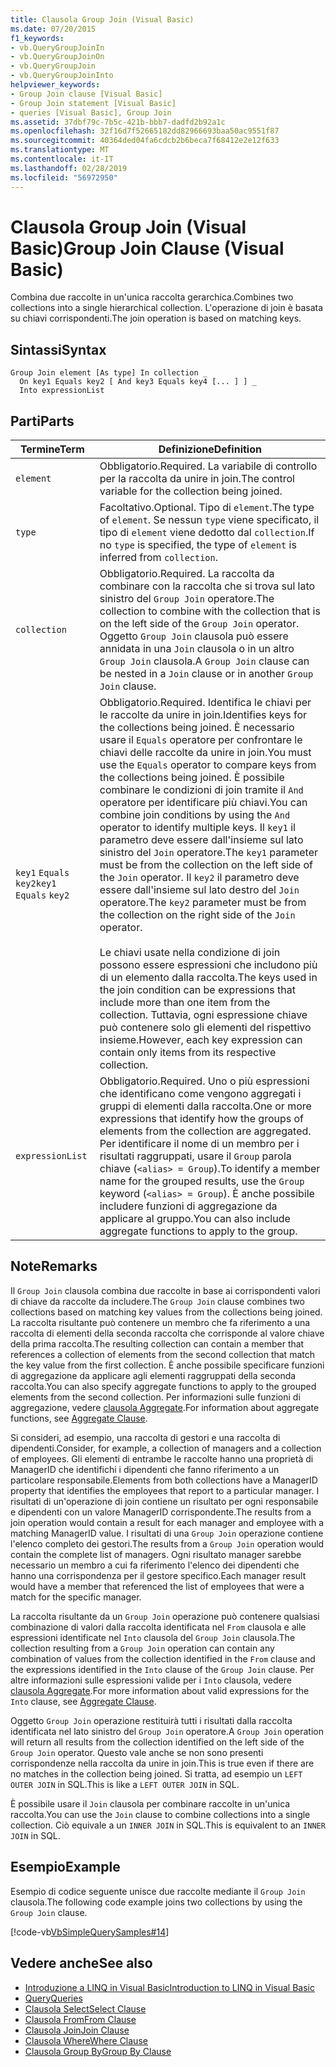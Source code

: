 ```yaml
---
title: Clausola Group Join (Visual Basic)
ms.date: 07/20/2015
f1_keywords:
- vb.QueryGroupJoinIn
- vb.QueryGroupJoinOn
- vb.QueryGroupJoin
- vb.QueryGroupJoinInto
helpviewer_keywords:
- Group Join clause [Visual Basic]
- Group Join statement [Visual Basic]
- queries [Visual Basic], Group Join
ms.assetid: 37dbf79c-7b5c-421b-bbb7-dadfd2b92a1c
ms.openlocfilehash: 32f16d7f52665182dd82966693baa50ac9551f87
ms.sourcegitcommit: 40364ded04fa6cdcb2b6beca7f68412e2e12f633
ms.translationtype: MT
ms.contentlocale: it-IT
ms.lasthandoff: 02/28/2019
ms.locfileid: "56972950"
---
```

# <a name="group-join-clause-visual-basic"></a><span data-ttu-id="e0cba-102">Clausola Group Join (Visual Basic)</span><span class="sxs-lookup"><span data-stu-id="e0cba-102">Group Join Clause (Visual Basic)</span></span>
<span data-ttu-id="e0cba-103">Combina due raccolte in un'unica raccolta gerarchica.</span><span class="sxs-lookup"><span data-stu-id="e0cba-103">Combines two collections into a single hierarchical collection.</span></span> <span data-ttu-id="e0cba-104">L'operazione di join è basata su chiavi corrispondenti.</span><span class="sxs-lookup"><span data-stu-id="e0cba-104">The join operation is based on matching keys.</span></span>  
  
## <a name="syntax"></a><span data-ttu-id="e0cba-105">Sintassi</span><span class="sxs-lookup"><span data-stu-id="e0cba-105">Syntax</span></span>  
  
```  
Group Join element [As type] In collection _  
  On key1 Equals key2 [ And key3 Equals key4 [... ] ] _  
  Into expressionList  
```  
  
## <a name="parts"></a><span data-ttu-id="e0cba-106">Parti</span><span class="sxs-lookup"><span data-stu-id="e0cba-106">Parts</span></span>  
  
|<span data-ttu-id="e0cba-107">Termine</span><span class="sxs-lookup"><span data-stu-id="e0cba-107">Term</span></span>|<span data-ttu-id="e0cba-108">Definizione</span><span class="sxs-lookup"><span data-stu-id="e0cba-108">Definition</span></span>|  
|---|---|  
|`element`|<span data-ttu-id="e0cba-109">Obbligatorio.</span><span class="sxs-lookup"><span data-stu-id="e0cba-109">Required.</span></span> <span data-ttu-id="e0cba-110">La variabile di controllo per la raccolta da unire in join.</span><span class="sxs-lookup"><span data-stu-id="e0cba-110">The control variable for the collection being joined.</span></span>|  
|`type`|<span data-ttu-id="e0cba-111">Facoltativo.</span><span class="sxs-lookup"><span data-stu-id="e0cba-111">Optional.</span></span> <span data-ttu-id="e0cba-112">Tipo di `element`.</span><span class="sxs-lookup"><span data-stu-id="e0cba-112">The type of `element`.</span></span> <span data-ttu-id="e0cba-113">Se nessun `type` viene specificato, il tipo di `element` viene dedotto dal `collection`.</span><span class="sxs-lookup"><span data-stu-id="e0cba-113">If no `type` is specified, the type of `element` is inferred from `collection`.</span></span>|  
|`collection`|<span data-ttu-id="e0cba-114">Obbligatorio.</span><span class="sxs-lookup"><span data-stu-id="e0cba-114">Required.</span></span> <span data-ttu-id="e0cba-115">La raccolta da combinare con la raccolta che si trova sul lato sinistro del `Group Join` operatore.</span><span class="sxs-lookup"><span data-stu-id="e0cba-115">The collection to combine with the collection that is on the left side of the `Group Join` operator.</span></span> <span data-ttu-id="e0cba-116">Oggetto `Group Join` clausola può essere annidata in una `Join` clausola o in un altro `Group Join` clausola.</span><span class="sxs-lookup"><span data-stu-id="e0cba-116">A `Group Join` clause can be nested in a `Join` clause or in another `Group Join` clause.</span></span>|  
|<span data-ttu-id="e0cba-117">`key1` `Equals` `key2`</span><span class="sxs-lookup"><span data-stu-id="e0cba-117">`key1` `Equals` `key2`</span></span>|<span data-ttu-id="e0cba-118">Obbligatorio.</span><span class="sxs-lookup"><span data-stu-id="e0cba-118">Required.</span></span> <span data-ttu-id="e0cba-119">Identifica le chiavi per le raccolte da unire in join.</span><span class="sxs-lookup"><span data-stu-id="e0cba-119">Identifies keys for the collections being joined.</span></span> <span data-ttu-id="e0cba-120">È necessario usare il `Equals` operatore per confrontare le chiavi delle raccolte da unire in join.</span><span class="sxs-lookup"><span data-stu-id="e0cba-120">You must use the `Equals` operator to compare keys from the collections being joined.</span></span> <span data-ttu-id="e0cba-121">È possibile combinare le condizioni di join tramite il `And` operatore per identificare più chiavi.</span><span class="sxs-lookup"><span data-stu-id="e0cba-121">You can combine join conditions by using the `And` operator to identify multiple keys.</span></span> <span data-ttu-id="e0cba-122">Il `key1` il parametro deve essere dall'insieme sul lato sinistro del `Join` operatore.</span><span class="sxs-lookup"><span data-stu-id="e0cba-122">The `key1` parameter must be from the collection on the left side of the `Join` operator.</span></span> <span data-ttu-id="e0cba-123">Il `key2` il parametro deve essere dall'insieme sul lato destro del `Join` operatore.</span><span class="sxs-lookup"><span data-stu-id="e0cba-123">The `key2` parameter must be from the collection on the right side of the `Join` operator.</span></span><br /><br /> <span data-ttu-id="e0cba-124">Le chiavi usate nella condizione di join possono essere espressioni che includono più di un elemento dalla raccolta.</span><span class="sxs-lookup"><span data-stu-id="e0cba-124">The keys used in the join condition can be expressions that include more than one item from the collection.</span></span> <span data-ttu-id="e0cba-125">Tuttavia, ogni espressione chiave può contenere solo gli elementi del rispettivo insieme.</span><span class="sxs-lookup"><span data-stu-id="e0cba-125">However, each key expression can contain only items from its respective collection.</span></span>|  
|`expressionList`|<span data-ttu-id="e0cba-126">Obbligatorio.</span><span class="sxs-lookup"><span data-stu-id="e0cba-126">Required.</span></span> <span data-ttu-id="e0cba-127">Uno o più espressioni che identificano come vengono aggregati i gruppi di elementi dalla raccolta.</span><span class="sxs-lookup"><span data-stu-id="e0cba-127">One or more expressions that identify how the groups of elements from the collection are aggregated.</span></span> <span data-ttu-id="e0cba-128">Per identificare il nome di un membro per i risultati raggruppati, usare il `Group` parola chiave (`<alias> = Group`).</span><span class="sxs-lookup"><span data-stu-id="e0cba-128">To identify a member name for the grouped results, use the `Group` keyword (`<alias> = Group`).</span></span> <span data-ttu-id="e0cba-129">È anche possibile includere funzioni di aggregazione da applicare al gruppo.</span><span class="sxs-lookup"><span data-stu-id="e0cba-129">You can also include aggregate functions to apply to the group.</span></span>|  
  
## <a name="remarks"></a><span data-ttu-id="e0cba-130">Note</span><span class="sxs-lookup"><span data-stu-id="e0cba-130">Remarks</span></span>  
 <span data-ttu-id="e0cba-131">Il `Group Join` clausola combina due raccolte in base ai corrispondenti valori di chiave da raccolte da includere.</span><span class="sxs-lookup"><span data-stu-id="e0cba-131">The `Group Join` clause combines two collections based on matching key values from the collections being joined.</span></span> <span data-ttu-id="e0cba-132">La raccolta risultante può contenere un membro che fa riferimento a una raccolta di elementi della seconda raccolta che corrisponde al valore chiave della prima raccolta.</span><span class="sxs-lookup"><span data-stu-id="e0cba-132">The resulting collection can contain a member that references a collection of elements from the second collection that match the key value from the first collection.</span></span> <span data-ttu-id="e0cba-133">È anche possibile specificare funzioni di aggregazione da applicare agli elementi raggruppati della seconda raccolta.</span><span class="sxs-lookup"><span data-stu-id="e0cba-133">You can also specify aggregate functions to apply to the grouped elements from the second collection.</span></span> <span data-ttu-id="e0cba-134">Per informazioni sulle funzioni di aggregazione, vedere [clausola Aggregate](../../../visual-basic/language-reference/queries/aggregate-clause.md).</span><span class="sxs-lookup"><span data-stu-id="e0cba-134">For information about aggregate functions, see [Aggregate Clause](../../../visual-basic/language-reference/queries/aggregate-clause.md).</span></span>  
  
 <span data-ttu-id="e0cba-135">Si consideri, ad esempio, una raccolta di gestori e una raccolta di dipendenti.</span><span class="sxs-lookup"><span data-stu-id="e0cba-135">Consider, for example, a collection of managers and a collection of employees.</span></span> <span data-ttu-id="e0cba-136">Gli elementi di entrambe le raccolte hanno una proprietà di ManagerID che identifichi i dipendenti che fanno riferimento a un particolare responsabile.</span><span class="sxs-lookup"><span data-stu-id="e0cba-136">Elements from both collections have a ManagerID property that identifies the employees that report to a particular manager.</span></span> <span data-ttu-id="e0cba-137">I risultati di un'operazione di join contiene un risultato per ogni responsabile e dipendenti con un valore ManagerID corrispondente.</span><span class="sxs-lookup"><span data-stu-id="e0cba-137">The results from a join operation would contain a result for each manager and employee with a matching ManagerID value.</span></span> <span data-ttu-id="e0cba-138">I risultati di una `Group Join` operazione contiene l'elenco completo dei gestori.</span><span class="sxs-lookup"><span data-stu-id="e0cba-138">The results from a `Group Join` operation would contain the complete list of managers.</span></span> <span data-ttu-id="e0cba-139">Ogni risultato manager sarebbe necessario un membro a cui fa riferimento l'elenco dei dipendenti che hanno una corrispondenza per il gestore specifico.</span><span class="sxs-lookup"><span data-stu-id="e0cba-139">Each manager result would have a member that referenced the list of employees that were a match for the specific manager.</span></span>  
  
 <span data-ttu-id="e0cba-140">La raccolta risultante da un `Group Join` operazione può contenere qualsiasi combinazione di valori dalla raccolta identificata nel `From` clausola e alle espressioni identificate nel `Into` clausola del `Group Join` clausola.</span><span class="sxs-lookup"><span data-stu-id="e0cba-140">The collection resulting from a `Group Join` operation can contain any combination of values from the collection identified in the `From` clause and the expressions identified in the `Into` clause of the `Group Join` clause.</span></span> <span data-ttu-id="e0cba-141">Per altre informazioni sulle espressioni valide per i `Into` clausola, vedere [clausola Aggregate](../../../visual-basic/language-reference/queries/aggregate-clause.md).</span><span class="sxs-lookup"><span data-stu-id="e0cba-141">For more information about valid expressions for the `Into` clause, see [Aggregate Clause](../../../visual-basic/language-reference/queries/aggregate-clause.md).</span></span>  
  
 <span data-ttu-id="e0cba-142">Oggetto `Group Join` operazione restituirà tutti i risultati dalla raccolta identificata nel lato sinistro del `Group Join` operatore.</span><span class="sxs-lookup"><span data-stu-id="e0cba-142">A `Group Join` operation will return all results from the collection identified on the left side of the `Group Join` operator.</span></span> <span data-ttu-id="e0cba-143">Questo vale anche se non sono presenti corrispondenze nella raccolta da unire in join.</span><span class="sxs-lookup"><span data-stu-id="e0cba-143">This is true even if there are no matches in the collection being joined.</span></span> <span data-ttu-id="e0cba-144">Si tratta, ad esempio un `LEFT OUTER JOIN` in SQL.</span><span class="sxs-lookup"><span data-stu-id="e0cba-144">This is like a `LEFT OUTER JOIN` in SQL.</span></span>  
  
 <span data-ttu-id="e0cba-145">È possibile usare il `Join` clausola per combinare raccolte in un'unica raccolta.</span><span class="sxs-lookup"><span data-stu-id="e0cba-145">You can use the `Join` clause to combine collections into a single collection.</span></span> <span data-ttu-id="e0cba-146">Ciò equivale a un `INNER JOIN` in SQL.</span><span class="sxs-lookup"><span data-stu-id="e0cba-146">This is equivalent to an `INNER JOIN` in SQL.</span></span>  
  
## <a name="example"></a><span data-ttu-id="e0cba-147">Esempio</span><span class="sxs-lookup"><span data-stu-id="e0cba-147">Example</span></span>  
 <span data-ttu-id="e0cba-148">Esempio di codice seguente unisce due raccolte mediante il `Group Join` clausola.</span><span class="sxs-lookup"><span data-stu-id="e0cba-148">The following code example joins two collections by using the `Group Join` clause.</span></span>  
  
 [!code-vb[VbSimpleQuerySamples#14](~/samples/snippets/visualbasic/VS_Snippets_VBCSharp/VbSimpleQuerySamples/VB/QuerySamples1.vb#14)]  
  
## <a name="see-also"></a><span data-ttu-id="e0cba-149">Vedere anche</span><span class="sxs-lookup"><span data-stu-id="e0cba-149">See also</span></span>
- [<span data-ttu-id="e0cba-150">Introduzione a LINQ in Visual Basic</span><span class="sxs-lookup"><span data-stu-id="e0cba-150">Introduction to LINQ in Visual Basic</span></span>](../../../visual-basic/programming-guide/language-features/linq/introduction-to-linq.md)
- [<span data-ttu-id="e0cba-151">Query</span><span class="sxs-lookup"><span data-stu-id="e0cba-151">Queries</span></span>](../../../visual-basic/language-reference/queries/index.md)
- [<span data-ttu-id="e0cba-152">Clausola Select</span><span class="sxs-lookup"><span data-stu-id="e0cba-152">Select Clause</span></span>](../../../visual-basic/language-reference/queries/select-clause.md)
- [<span data-ttu-id="e0cba-153">Clausola From</span><span class="sxs-lookup"><span data-stu-id="e0cba-153">From Clause</span></span>](../../../visual-basic/language-reference/queries/from-clause.md)
- [<span data-ttu-id="e0cba-154">Clausola Join</span><span class="sxs-lookup"><span data-stu-id="e0cba-154">Join Clause</span></span>](../../../visual-basic/language-reference/queries/join-clause.md)
- [<span data-ttu-id="e0cba-155">Clausola Where</span><span class="sxs-lookup"><span data-stu-id="e0cba-155">Where Clause</span></span>](../../../visual-basic/language-reference/queries/where-clause.md)
- [<span data-ttu-id="e0cba-156">Clausola Group By</span><span class="sxs-lookup"><span data-stu-id="e0cba-156">Group By Clause</span></span>](../../../visual-basic/language-reference/queries/group-by-clause.md)
